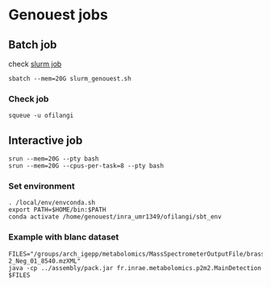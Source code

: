 # Genouest jobs

## Batch job

check [slurm job](./slurm_genouest.sh)

```shell
sbatch --mem=20G slurm_genouest.sh
```
### Check job

```shell
squeue -u ofilangi
```

## Interactive job


```shell
srun --mem=20G --pty bash
srun --mem=20G --cpus-per-task=8 --pty bash
```

### Set environment

```shell
. /local/env/envconda.sh
export PATH=$HOME/bin:$PATH
conda activate /home/genouest/inra_umr1349/ofilangi/sbt_env
```

### Example with blanc dataset

```shell
FILES="/groups/arch_igepp/metabolomics/MassSpectrometerOutputFile/brassimet/202111/Racines/MzXML*Neg/Brassinet_Racine_blanc-2_Neg_01_8540.mzXML"
java -cp ../assembly/pack.jar fr.inrae.metabolomics.p2m2.MainDetection $FILES
```

